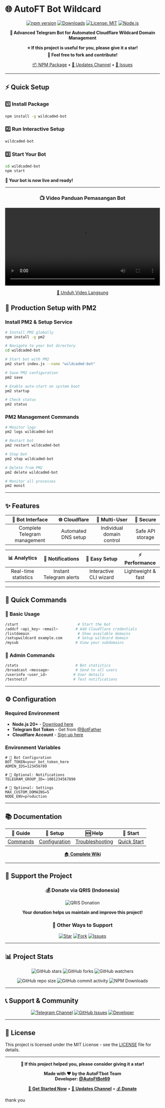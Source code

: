 # 🌐 AutoFT Bot Wildcard

<div align="center">

[![npm version](https://badge.fury.io/js/autoft-bot-wildcard.svg)](https://www.npmjs.com/package/autoft-bot-wildcard)
[![Downloads](https://img.shields.io/npm/dm/autoft-bot-wildcard.svg)](https://www.npmjs.com/package/autoft-bot-wildcard)
[![License: MIT](https://img.shields.io/badge/License-MIT-yellow.svg)](https://opensource.org/licenses/MIT)
[![Node.js](https://img.shields.io/badge/Node.js-20%2B-green.svg)](https://nodejs.org/)

**🚀 Advanced Telegram Bot for Automated Cloudflare Wildcard Domain Management**

**⭐ If this project is useful for you, please give it a star!**  
**🍴 Feel free to fork and contribute!**

[📦 NPM Package](https://www.npmjs.com/package/autoft-bot-wildcard) • [📢 Updates Channel](https://t.me/AutoFtFile) • [🐛 Issues](https://github.com/AutoFTbot/Wildcard-Bot/issues)

</div>

---

## ⚡ Quick Setup

### 1️⃣ Install Package

```bash
npm install -g wildcadmd-bot
```

### 2️⃣ Run Interactive Setup

```bash
wildcadmd-bot
```

### 3️⃣ Start Your Bot

```bash
cd wildcadmd-bot
npm start
```

**🎉 Your bot is now live and ready!**

---
<div align="center">
  <h3>📺 Video Panduan Pemasangan Bot</h3>
  <video width="100%" controls>
    <source src="https://github.com/AutoFTbot/Wildcard-Bot/raw/main/bandicam%202025-06-02%2019-02-27-006.mp4" type="video/mp4">
    Your browser does not support the video tag.
  </video>
  <p><a href="https://github.com/AutoFTbot/Wildcard-Bot/raw/main/bandicam%202025-06-02%2019-02-27-006.mp4">🔗 Unduh Video Langsung</a></p>
</div>

## 🚀 Production Setup with PM2

### Install PM2 & Setup Service

```bash
# Install PM2 globally
npm install -g pm2

# Navigate to your bot directory
cd wildcadmd-bot

# Start bot with PM2
pm2 start index.js --name "wildcadmd-bot"

# Save PM2 configuration
pm2 save

# Enable auto-start on system boot
pm2 startup

# Check status
pm2 status
```

### PM2 Management Commands

```bash
# Monitor logs
pm2 logs wildcadmd-bot

# Restart bot
pm2 restart wildcadmd-bot

# Stop bot
pm2 stop wildcadmd-bot

# Delete from PM2
pm2 delete wildcadmd-bot

# Monitor all processes
pm2 monit
```

---

## ✨ Features

<div align="center">

| 🤖 **Bot Interface** | 🌐 **Cloudflare** | 👥 **Multi-User** | 🔐 **Secure** |
|:---:|:---:|:---:|:---:|
| Complete Telegram management | Automated DNS setup | Individual domain control | Safe API storage |

| 📊 **Analytics** | 📢 **Notifications** | 🎨 **Easy Setup** | ⚡ **Performance** |
|:---:|:---:|:---:|:---:|
| Real-time statistics | Instant Telegram alerts | Interactive CLI wizard | Lightweight & fast |

</div>

---

## 🎯 Quick Commands

### 🔰 Basic Usage
```bash
/start                           # Start the bot
/addcf <api_key> <email>        # Add Cloudflare credentials
/listdomain                      # Show available domains
/setupwildcard example.com       # Setup wildcard domain
/mysub                          # View your subdomains
```

### 👑 Admin Commands
```bash
/stats                          # Bot statistics
/broadcast <message>            # Send to all users
/userinfo <user_id>            # User details
/testnotif                     # Test notifications
```

---

## ⚙️ Configuration

### Required Environment

- **Node.js 20+** - [Download here](https://nodejs.org/)
- **Telegram Bot Token** - Get from [@BotFather](https://t.me/BotFather)
- **Cloudflare Account** - [Sign up here](https://cloudflare.com/)

### Environment Variables

```env
# 🤖 Bot Configuration
BOT_TOKEN=your_bot_token_here
ADMIN_IDS=123456789

# 📢 Optional: Notifications
TELEGRAM_GROUP_ID=-1001234567890

# 🔧 Optional: Settings
MAX_CUSTOM_DOMAINS=5
NODE_ENV=production
```

---

## 📚 Documentation

<div align="center">

| 📖 **Guide** | 🔧 **Setup** | 🆘 **Help** | 🚀 **Start** |
|:---:|:---:|:---:|:---:|
| [Commands](wiki/Commands.md) | [Configuration](wiki/Configuration.md) | [Troubleshooting](wiki/Troubleshooting.md) | [Quick Start](wiki/Quick-Start.md) |

[🏠 **Complete Wiki**](wiki/Home.md)

</div>

---

## 💝 Support the Project

<div align="center">

### 💰 Donate via QRIS (Indonesia)

![QRIS Donation](https://raw.githubusercontent.com/AutoFTbot/AutoFTbot/refs/heads/main/assets/QRIS.jpg)

**Your donation helps us maintain and improve this project!**

### 🌟 Other Ways to Support

[![Star](https://img.shields.io/badge/⭐-Star%20this%20repo-yellow?style=for-the-badge)](https://github.com/AutoFTbot/Wildcard-Bot)
[![Fork](https://img.shields.io/badge/🍴-Fork%20&%20Share-blue?style=for-the-badge)](https://github.com/AutoFTbot/Wildcard-Bot/fork)
[![Issues](https://img.shields.io/badge/🐛-Report%20Bugs-red?style=for-the-badge)](https://github.com/AutoFTbot/Wildcard-Bot/issues)

</div>

---

## 📊 Project Stats

<div align="center">

![GitHub stars](https://img.shields.io/github/stars/AutoFTbot/Wildcard-Bot.svg?style=social&label=Star)
![GitHub forks](https://img.shields.io/github/forks/AutoFTbot/Wildcard-Bot.svg?style=social&label=Fork)
![GitHub watchers](https://img.shields.io/github/watchers/AutoFTbot/Wildcard-Bot.svg?style=social&label=Watch)

![GitHub repo size](https://img.shields.io/github/repo-size/AutoFTbot/Wildcard-Bot)
![GitHub commit activity](https://img.shields.io/github/commit-activity/m/AutoFTbot/Wildcard-Bot)
![NPM Downloads](https://img.shields.io/npm/dt/autoft-bot-wildcard)

</div>

---

## 📞 Support & Community

<div align="center">

[![Telegram Channel](https://img.shields.io/badge/📢%20Updates-Telegram-2CA5E0?style=for-the-badge&logo=telegram&logoColor=white)](https://t.me/AutoFtFile)
[![GitHub Issues](https://img.shields.io/badge/🐛%20Issues-GitHub-181717?style=for-the-badge&logo=github&logoColor=white)](https://github.com/AutoFTbot/Wildcard-Bot/issues)
[![Developer](https://img.shields.io/badge/👨‍💻%20Developer-Telegram-2CA5E0?style=for-the-badge&logo=telegram&logoColor=white)](https://t.me/AutoFtBot69)

</div>

---

## 📄 License

This project is licensed under the MIT License - see the [LICENSE](LICENSE) file for details.

---

<div align="center">

**🌟 If this project helped you, please consider giving it a star!**

**Made with ❤️ by the AutoFTbot Team**  
**Developer: [@AutoFtBot69](https://t.me/AutoFtBot69)**

[🚀 **Get Started Now**](https://www.npmjs.com/package/autoft-bot-wildcard) • [📢 **Updates Channel**](https://t.me/AutoFtFile) • [💰 **Donate**](https://raw.githubusercontent.com/AutoFTbot/AutoFTbot/refs/heads/main/assets/QRIS.jpg)

</div>

thank you
